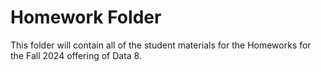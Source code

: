 # Homework Folder

This folder will contain all of the student materials for the Homeworks for the Fall 2024 offering of Data 8.